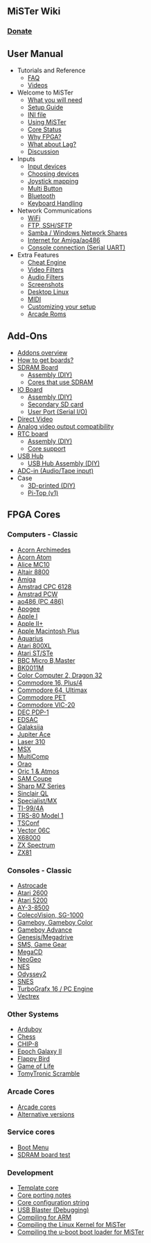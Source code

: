 ## MiSTer Wiki
### [Donate](Donate)
User Manual
---
* Tutorials and Reference
  * [FAQ](Frequently-Asked-Questions)
  * [Videos](External-Videos)
* Welcome to MiSTer
  * [What you will need](How-to-start-with-MiSTer)
  * [Setup Guide](Setup-Guide)
  * [INI file](Configuration-Files)
  * [Using MiSTer](Using-MiSTer)
  * [Core Status](Core-Status)
  * [Why FPGA?](Why-FPGA)
  * [What about Lag?](Lag-Explained)
  * [Discussion](http://www.MiSTerFPGA.org)
* Inputs
  * [Input devices](Input-devices)
  * [Choosing devices](Selecting-Input-Devices)
  * [Joystick mapping](Main-Joystick-Mapping)
  * [Multi Button](Multi-Button-Mapping)
  * [Bluetooth](Bluetooth)
  * [Keyboard Handling](Keyboard)
* Network Communications
  * [WiFi](WiFi-setup)
  * [FTP, SSH/SFTP](Network-access)
  * [Samba / Windows Network Shares](Samba)
  * [Internet for Amiga/ao486](Internet-and-console-connection-from-supported-cores)
  * [Console connection (Serial UART)](Console-connection)
* Extra Features
  * [Cheat Engine](Cheat-Engine)
  * [Video Filters](HDMI-Scaler-Custom-Filter-Coefficients)
  * [Audio Filters](Audio-Filters)
  * [Screenshots](Screenshot-Feature)
  * [Desktop Linux](Desktop-Linux)
  * [MIDI](USB-MIDI-with-the-Minimig-and-ao486-Cores)
  * [Customizing your setup](Customizing)
  * [Arcade Roms](Arcade-Roms)

Add-Ons
---
* [Addons overview](Addons_Overview)
* [How to get boards?](How-to-get-your-own-addon-boards)
* [SDRAM Board](SDRAM-Board)
  * [ Assembly (DIY) ](SDRAM-Board-Assembly-(DIY))
  * [ Cores that use SDRAM ](Cores-that-use-SDRAM)
* [IO Board](IO-Board)
  * [ Assembly (DIY) ](IO-Board-Assembly-(DIY))
  * [ Secondary SD card ](Secondary-SD-card)
  * [ User Port (Serial I/O) ](User-Port-(Serial-IO))
* [Direct Video](Direct-Video)
* [Analog video output compatibility](Analog-video-output-compatibility)
* [RTC board](RTC-board)
  * [ Assembly (DIY) ](RTC-Board-Assembly-(DIY))
  * [ Core support ](Cores-supporting-RTC)
* [USB Hub](USB-Hub-daughter-board)
  * [ USB Hub Assembly (DIY) ](USB-Hub-Assembly-(DIY))
* [ADC-in (Audio/Tape input)](ADC-in-(Audio-Tape-input))
* Case
  * [3D-printed (DIY)](MiSTer-case)
  * [Pi-Top (v1)](Pi-Top-v1)

FPGA Cores
---

### Computers - Classic
* [Acorn Archimedes](https://github.com/MiSTer-devel/Archie_MiSTer)
* [Acorn Atom](https://github.com/MiSTer-devel/AcornAtom_MiSTer)
* [Alice MC10](https://github.com/MiSTer-devel/AliceMC10_MiSTer)
* [Altair 8800](https://github.com/MiSTer-devel/Altair8800_Mister)
* [Amiga](https://github.com/MiSTer-devel/Minimig-AGA_MiSTer)
* [Amstrad CPC 6128](https://github.com/MiSTer-devel/Amstrad_MiSTer)
* [Amstrad PCW](https://github.com/MiSTer-devel/Amstrad-PCW_MiSTer)
* [ao486 (PC 486)](https://github.com/MiSTer-devel/ao486_MiSTer)
* [Apogee](https://github.com/MiSTer-devel/Apogee_MiSTer)
* [Apple I](https://github.com/MiSTer-devel/Apple-I_MiSTer)
* [Apple II+](https://github.com/MiSTer-devel/Apple-II_MiSTer)
* [Apple Macintosh Plus](https://github.com/MiSTer-devel/MacPlus_MiSTer)
* [Aquarius](https://github.com/MiSTer-devel/Aquarius_MISTer)
* [Atari 800XL](https://github.com/MiSTer-devel/Atari800_MiSTer)
* [Atari ST/STe](https://github.com/MiSTer-devel/AtariST_MiSTer)
* [BBC Micro B,Master](https://github.com/MiSTer-devel/BBCMicro_MiSTer)
* [BK0011M](https://github.com/MiSTer-devel/BK0011M_MiSTer)
* [Color Computer 2, Dragon 32](https://github.com/MiSTer-devel/CoCo2_MiSTer)
* [Commodore 16, Plus/4](https://github.com/MiSTer-devel/C16_MiSTer)
* [Commodore 64, Ultimax](https://github.com/MiSTer-devel/C64_MiSTer)
* [Commodore PET](https://github.com/MiSTer-devel/PET2001_MiSTer)
* [Commodore VIC-20](https://github.com/MiSTer-devel/VIC20_MiSTer)
* [DEC PDP-1](https://github.com/MiSTer-devel/PDP1_MiSTer)
* [EDSAC](https://github.com/MiSTer-devel/EDSAC_MiSTer)
* [Galaksija](https://github.com/MiSTer-devel/Galaksija_MiSTer)
* [Jupiter Ace](https://github.com/MiSTer-devel/Jupiter_MiSTer)
* [Laser 310](https://github.com/MiSTer-devel/Laser310_MiSTer)
* [MSX](https://github.com/MiSTer-devel/MSX_MiSTer)
* [MultiComp](https://github.com/MiSTer-devel/MultiComp_MiSTer)
* [Orao](https://github.com/MiSTer-devel/Orao_MiSTer)
* [Oric 1 & Atmos](https://github.com/MiSTer-devel/Oric_MiSTer)
* [SAM Coupe](https://github.com/MiSTer-devel/SAM-Coupe_MiSTer)
* [Sharp MZ Series](https://github.com/MiSTer-devel/SharpMZ_MiSTer)
* [Sinclair QL](https://github.com/MiSTer-devel/QL_MiSTer)
* [Specialist/MX](https://github.com/MiSTer-devel/Specialist_MiSTer)
* [TI-99/4A](https://github.com/MiSTer-devel/TI-99_4A_MiSTer)
* [TRS-80 Model 1](https://github.com/MiSTer-devel/TRS-80_MiSTer)
* [TSConf](https://github.com/MiSTer-devel/TSConf_MiSTer)
* [Vector 06C](https://github.com/MiSTer-devel/Vector-06C_MiSTer)
* [X68000](https://github.com/MiSTer-devel/X68000_MiSTer)
* [ZX Spectrum](https://github.com/MiSTer-devel/ZX-Spectrum_MISTer)
* [ZX81](https://github.com/MiSTer-devel/ZX81_MiSTer)

### Consoles - Classic
* [Astrocade](https://github.com/MiSTer-devel/Astrocade_MiSTer)
* [Atari 2600](https://github.com/MiSTer-devel/Atari2600_MiSTer)
* [Atari 5200](https://github.com/MiSTer-devel/Atari800_MiSTer)
* [AY-3-8500](https://github.com/MiSTer-devel/AY-3-8500-MiSTer)
* [ColecoVision, SG-1000](https://github.com/MiSTer-devel/ColecoVision_MiSTer)
* [Gameboy, Gameboy Color](https://github.com/MiSTer-devel/Gameboy_MiSTer)
* [Gameboy Advance](https://github.com/MiSTer-devel/GBA_MiSTer)
* [Genesis/Megadrive](https://github.com/MiSTer-devel/Genesis_MiSTer)
* [SMS, Game Gear](https://github.com/MiSTer-devel/SMS_MiSTer)
* [MegaCD](https://github.com/MiSTer-devel/MegaCD_MiSTer)
* [NeoGeo](https://github.com/MiSTer-devel/NeoGeo_MiSTer)
* [NES](https://github.com/MiSTer-devel/NES_MiSTer)
* [Odyssey2](https://github.com/MiSTer-devel/Odyssey2_MiSTer)
* [SNES](https://github.com/MiSTer-devel/SNES_MiSTer)
* [TurboGrafx 16 / PC Engine](https://github.com/MiSTer-devel/TurboGrafx16_MiSTer)
* [Vectrex](https://github.com/MiSTer-devel/Vectrex_MiSTer)

### Other Systems
* [Arduboy](https://github.com/MiSTer-devel/Arduboy_MiSTer)
* [Chess](https://github.com/MiSTer-devel/Chess_MiSTer)
* [CHIP-8](https://github.com/MiSTer-devel/Chip8_MiSTer)
* [Epoch Galaxy II](https://github.com/MiSTer-devel/EpochGalaxy2_MiSTer)
* [Flappy Bird](https://github.com/MiSTer-devel/FlappyBird_MiSTer)
* [Game of Life](https://github.com/MiSTer-devel/Life_MiSTer)
* [TomyTronic Scramble](https://github.com/MiSTer-devel/TomyScramble_MiSTer)

### Arcade Cores
* [Arcade cores](Arcade-Cores-List)
* [Alternative versions](MRA-Alternatives_MiSTer)

### Service cores
* [Boot Menu](https://github.com/MiSTer-devel/Menu_MiSTer)
* [SDRAM board test](https://github.com/MiSTer-devel/MemTest_MiSTer)

### Development
* [Template core](https://github.com/MiSTer-devel/Template_MiSTer)
* [Core porting notes](Core-porting-notes)
* [Core configuration string](Core-configuration-string)
* [USB Blaster (Debugging)](USB-Blaster-(debugging))
* [Compiling for ARM](ARM-cross-compiling)
* [Compiling the Linux Kernel for MiSTer](Compiling-the-Linux-kernel-for-MiSTer)
* [Compiling the u-boot boot loader for MiSTer](Compiling-the-boot-loader-for-MiSTer)